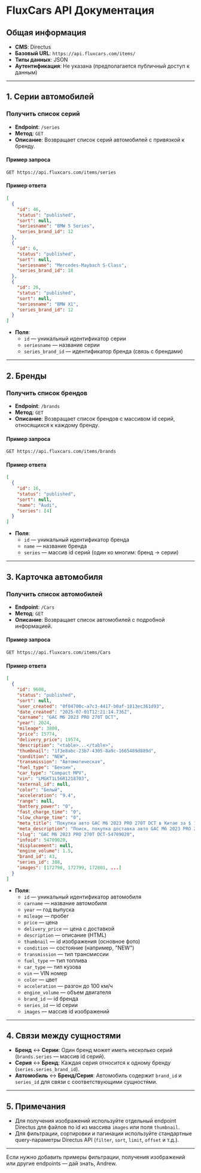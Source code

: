 # FluxCars API Документация

## Общая информация

- **CMS**: Directus
- **Базовый URL**: `https://api.fluxcars.com/items/`
- **Типы данных**: JSON
- **Аутентификация**: Не указана (предполагается публичный доступ к данным)

---

## 1. Серии автомобилей

### Получить список серий

- **Endpoint**: `/series`
- **Метод**: `GET`
- **Описание**: Возвращает список серий автомобилей с привязкой к бренду.

#### Пример запроса

```
GET https://api.fluxcars.com/items/series
```

#### Пример ответа

```json
[
  {
    "id": 46,
    "status": "published",
    "sort": null,
    "seriesname": "BMW 5 Series",
    "series_brand_id": 12
  },
  {
    "id": 6,
    "status": "published",
    "sort": null,
    "seriesname": "Mercedes-Maybach S-Class",
    "series_brand_id": 18
  },
  {
    "id": 26,
    "status": "published",
    "sort": null,
    "seriesname": "BMW X1",
    "series_brand_id": 12
  }
]
```

- **Поля**:
  - `id` — уникальный идентификатор серии
  - `seriesname` — название серии
  - `series_brand_id` — идентификатор бренда (связь с брендами)

---

## 2. Бренды

### Получить список брендов

- **Endpoint**: `/brands`
- **Метод**: `GET`
- **Описание**: Возвращает список брендов с массивом id серий, относящихся к каждому бренду.

#### Пример запроса

```
GET https://api.fluxcars.com/items/brands
```

#### Пример ответа

```json
[
  {
    "id": 16,
    "status": "published",
    "sort": null,
    "name": "Audi",
    "series": [4]
  }
]
```

- **Поля**:
  - `id` — уникальный идентификатор бренда
  - `name` — название бренда
  - `series` — массив id серий (один ко многим: бренд → серии)

---

## 3. Карточка автомобиля

### Получить список автомобилей

- **Endpoint**: `/Cars`
- **Метод**: `GET`
- **Описание**: Возвращает список автомобилей с подробной информацией.

#### Пример запроса

```
GET https://api.fluxcars.com/items/Cars
```

#### Пример ответа

```json
[
  {
    "id": 9608,
    "status": "published",
    "sort": null,
    "user_created": "0f04700c-a7c3-4417-b0af-1813ec361d93",
    "date_created": "2025-07-01T12:21:14.736Z",
    "carname": "GAC M6 2023 PRO 270T DCT",
    "year": 2024,
    "mileage": 3800,
    "price": 15774,
    "delivery_price": 19574,
    "description": "<table>...</table>",
    "thumbnail": "1f3e8abc-23b7-4305-8a9c-1665489d889d",
    "condition": "NEW",
    "transmission": "Автоматическая",
    "fuel_type": "Бензин",
    "car_type": "Compact MPV",
    "vin": "LMGKT1L56R1218703",
    "external_id": null,
    "color": "Белый",
    "acceleration": "9.4",
    "range": null,
    "battery_power": "0",
    "fast_charge_time": "0",
    "slow_charge_time": "0",
    "meta_title": "Покупка авто GAC M6 2023 PRO 270T DCT в Китае за $ 15774",
    "meta_description": "Поиск, покупка доставка авто GAC M6 2023 PRO 270T DCT из Китая. Цвет Белый За $ 15774",
    "slug": "GAC M6 2023 PRO 270T DCT-54709020",
    "infoid": 54709020,
    "displacement": null,
    "engine_volume": 1.5,
    "brand_id": 43,
    "series_id": 388,
    "images": [172798, 172799, 172801, ...]
  }
]
```

- **Поля**:
  - `id` — уникальный идентификатор автомобиля
  - `carname` — название автомобиля 
  - `year` — год выпуска
  - `mileage` — пробег
  - `price` — цена
  - `delivery_price` — цена с доставкой
  - `description` — описание (HTML)
  - `thumbnail` — id изображения (основное фото)
  - `condition` — состояние (например, "NEW")
  - `transmission` — тип трансмиссии
  - `fuel_type` — тип топлива
  - `car_type` — тип кузова
  - `vin` — VIN номер
  - `color` — цвет
  - `acceleration` — разгон до 100 км/ч
  - `engine_volume` — объем двигателя
  - `brand_id` — id бренда
  - `series_id` — id серии
  - `images` — массив id изображений

---

## 4. Связи между сущностями

- **Бренд** ↔ **Серии**: Один бренд может иметь несколько серий (`brands.series` — массив id серий).
- **Серия** ↔ **Бренд**: Каждая серия относится к одному бренду (`series.series_brand_id`).
- **Автомобиль** ↔ **Бренд/Серия**: Автомобиль содержит `brand_id` и `series_id` для связи с соответствующими сущностями.

---

## 5. Примечания

- Для получения изображений используйте отдельный endpoint Directus для файлов по id из массива `images` или поля `thumbnail`.
- Для фильтрации, сортировки и пагинации используйте стандартные query-параметры Directus API (`filter`, `sort`, `limit`, `offset` и т.д.).

---

Если нужно добавить примеры фильтрации, получения изображений или другие endpoints — дай знать, Andrew. 
